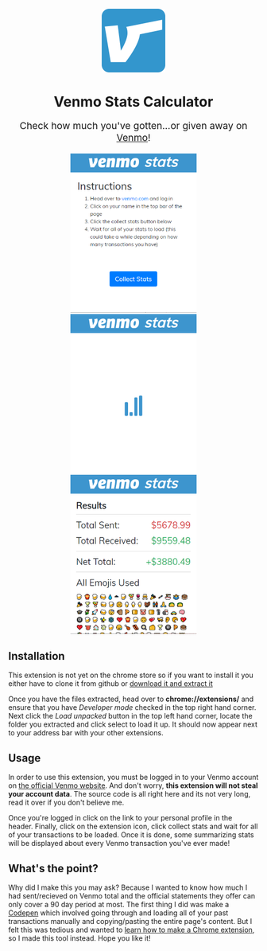 <p align="center">
  <img src="./images/icon.svg" alt="Venmo logo" height="128"/>
  <h1 align="center">Venmo Stats Calculator</h1>
</p>
<p align="center" style="font-size: 1.2rem;">Check how much you've gotten...or given away on <a href="https://venmo.com">Venmo</a>!</p>
<p align="center">
  <img src="./images/screenshot-1.png" alt="Screenshot 1" height="320" />
  <img src="./images/screenshot-2.png" alt="Screenshot 2" height="320" />
  <img src="./images/screenshot-3.png" alt="Screenshot 3" height="320" />
</p>

## Installation

This extension is not yet on the chrome store so if you want to install it you either have to clone it from github or [download it and extract it](https://github.com/csandman/venmo-calc/archive/master.zip)

Once you have the files extracted, head over to **chrome://extensions/** and ensure that you have _Developer mode_ checked in the top right hand corner. Next click the _Load unpacked_ button in the top left hand corner, locate the folder you extracted and click select to load it up. It should now appear next to your address bar with your other extensions.

## Usage

In order to use this extension, you must be logged in to your Venmo account on [the official Venmo website](https://venmo.com). And don't worry, **this extension will not steal your account data**. The source code is all right here and its not very long, read it over if you don't believe me.

Once you're logged in click on the link to your personal profile in the header. Finally, click on the extension icon, click collect stats and wait for all of your transactions to be loaded. Once it is done, some summarizing stats will be displayed about every Venmo transaction you've ever made!

## What's the point?

Why did I make this you may ask? Because I wanted to know how much I had sent/recieved on Venmo total and the official statements they offer can only cover a 90 day period at most. The first thing I did was make a [Codepen](https://codepen.io/CSandman/full/GOPWME) which involved going through and loading all of your past transactions manually and copying/pasting the entire page's content. But I felt this was tedious and wanted to [learn how to make a Chrome extension](https://developer.chrome.com/extensions/getstarted), so I made this tool instead. Hope you like it!
